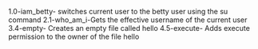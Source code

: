 1.0-iam_betty- switches current user to the betty user using the su command
2.1-who_am_i-Gets the effective username of the current user
3.4-empty- Creates an empty file called hello
4.5-execute- Adds execute permission to the owner of the file hello
